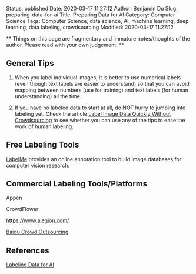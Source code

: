 Status: published
Date: 2020-03-17 11:27:12
Author: Benjamin Du
Slug: preparing-data-for-ai
Title: Preparing Data for AI
Category: Computer Science
Tags: Computer Science, data science, AI, machine learning, deep learning, data labeling, crowdsourcing
Modified: 2020-03-17 11:27:12

**
Things on this page are fragmentary and immature notes/thoughts of the author.
Please read with your own judgement!
**


## General Tips

1. When you label individual images,
    it is better to use numerical labels 
    (even though text labels are easier to understand)
    so that you can avoid mapping between numbers (use for training)
    and text labels (for human understanding) all the time.

2. If you have no labeled data to start at all,
    do NOT hurry to jumping into labeling yet. 
    Check the article
    [Label Image Data Quickly Without Crowdsourcing](http://www.legendu.net/misc/blog/label-image-data-quickly-without-crowdsourcing/)
    to see whether you can use any of the tips to ease the work of human labeling.


## Free Labeling Tools 

[LabelMe](http://labelme2.csail.mit.edu/Release3.0/index.php?message=1)
provides an online annotation tool to build image databases for computer vision research. 



## Commercial Labeling Tools/Platforms

Appen

CrowdFlower

https://www.alegion.com/

[Baidu Crowd Outsourcing](https://zhongbao.baidu.com/mark/home/index)



## References

[Labeling Data for AI](http://www.legendu.net/misc/blog/labeling-data-for-ai/)